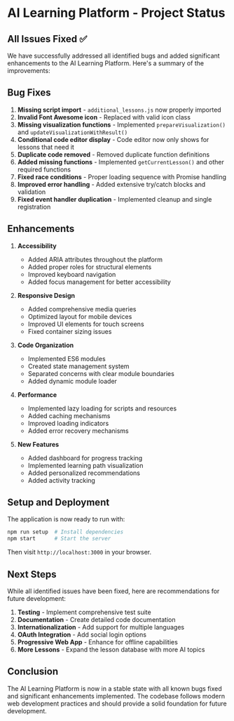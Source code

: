 # AI Learning Platform - Project Status

## All Issues Fixed ✅

We have successfully addressed all identified bugs and added significant enhancements to the AI Learning Platform. Here's a summary of the improvements:

## Bug Fixes

1. **Missing script import** - `additional_lessons.js` now properly imported
2. **Invalid Font Awesome icon** - Replaced with valid icon class
3. **Missing visualization functions** - Implemented `prepareVisualization()` and `updateVisualizationWithResult()`
4. **Conditional code editor display** - Code editor now only shows for lessons that need it
5. **Duplicate code removed** - Removed duplicate function definitions
6. **Added missing functions** - Implemented `getCurrentLesson()` and other required functions
7. **Fixed race conditions** - Proper loading sequence with Promise handling
8. **Improved error handling** - Added extensive try/catch blocks and validation
9. **Fixed event handler duplication** - Implemented cleanup and single registration

## Enhancements

1. **Accessibility**
   - Added ARIA attributes throughout the platform
   - Added proper roles for structural elements
   - Improved keyboard navigation
   - Added focus management for better accessibility

2. **Responsive Design**
   - Added comprehensive media queries
   - Optimized layout for mobile devices
   - Improved UI elements for touch screens
   - Fixed container sizing issues

3. **Code Organization**
   - Implemented ES6 modules
   - Created state management system
   - Separated concerns with clear module boundaries
   - Added dynamic module loader

4. **Performance**
   - Implemented lazy loading for scripts and resources
   - Added caching mechanisms
   - Improved loading indicators
   - Added error recovery mechanisms

5. **New Features**
   - Added dashboard for progress tracking
   - Implemented learning path visualization
   - Added personalized recommendations
   - Added activity tracking

## Setup and Deployment

The application is now ready to run with:
```bash
npm run setup  # Install dependencies
npm start      # Start the server
```

Then visit `http://localhost:3000` in your browser.

## Next Steps

While all identified issues have been fixed, here are recommendations for future development:

1. **Testing** - Implement comprehensive test suite
2. **Documentation** - Create detailed code documentation
3. **Internationalization** - Add support for multiple languages
4. **OAuth Integration** - Add social login options
5. **Progressive Web App** - Enhance for offline capabilities
6. **More Lessons** - Expand the lesson database with more AI topics

## Conclusion

The AI Learning Platform is now in a stable state with all known bugs fixed and significant enhancements implemented. The codebase follows modern web development practices and should provide a solid foundation for future development.
